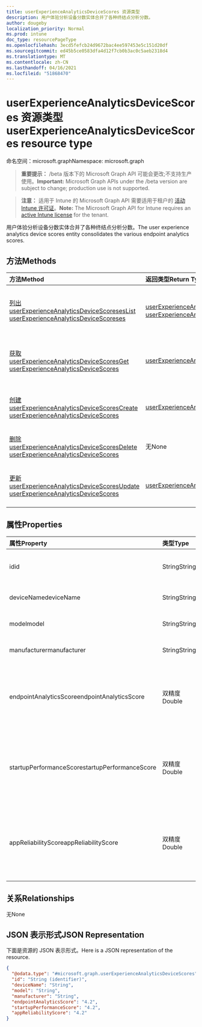 ```yaml
---
title: userExperienceAnalyticsDeviceScores 资源类型
description: 用户体验分析设备分数实体合并了各种终结点分析分数。
author: dougeby
localization_priority: Normal
ms.prod: intune
doc_type: resourcePageType
ms.openlocfilehash: 3ecd5fefcb24d9672bac4ee597453e5c151d20df
ms.sourcegitcommit: ed45b5ce0583dfa4d12f7cb0b3ac0c5aeb2318d4
ms.translationtype: MT
ms.contentlocale: zh-CN
ms.lasthandoff: 04/16/2021
ms.locfileid: "51868470"
---
```

# <a name="userexperienceanalyticsdevicescores-resource-type"></a><span data-ttu-id="ade3e-103">userExperienceAnalyticsDeviceScores 资源类型</span><span class="sxs-lookup"><span data-stu-id="ade3e-103">userExperienceAnalyticsDeviceScores resource type</span></span>

<span data-ttu-id="ade3e-104">命名空间：microsoft.graph</span><span class="sxs-lookup"><span data-stu-id="ade3e-104">Namespace: microsoft.graph</span></span>

> <span data-ttu-id="ade3e-105">**重要提示：** /beta 版本下的 Microsoft Graph API 可能会更改;不支持生产使用。</span><span class="sxs-lookup"><span data-stu-id="ade3e-105">**Important:** Microsoft Graph APIs under the /beta version are subject to change; production use is not supported.</span></span>

> <span data-ttu-id="ade3e-106">**注意：** 适用于 Intune 的 Microsoft Graph API 需要适用于租户的 [活动 Intune 许可证](https://go.microsoft.com/fwlink/?linkid=839381)。</span><span class="sxs-lookup"><span data-stu-id="ade3e-106">**Note:** The Microsoft Graph API for Intune requires an [active Intune license](https://go.microsoft.com/fwlink/?linkid=839381) for the tenant.</span></span>

<span data-ttu-id="ade3e-107">用户体验分析设备分数实体合并了各种终结点分析分数。</span><span class="sxs-lookup"><span data-stu-id="ade3e-107">The user experience analytics device scores entity consolidates the various endpoint analytics scores.</span></span>

## <a name="methods"></a><span data-ttu-id="ade3e-108">方法</span><span class="sxs-lookup"><span data-stu-id="ade3e-108">Methods</span></span>
|<span data-ttu-id="ade3e-109">方法</span><span class="sxs-lookup"><span data-stu-id="ade3e-109">Method</span></span>|<span data-ttu-id="ade3e-110">返回类型</span><span class="sxs-lookup"><span data-stu-id="ade3e-110">Return Type</span></span>|<span data-ttu-id="ade3e-111">说明</span><span class="sxs-lookup"><span data-stu-id="ade3e-111">Description</span></span>|
|:---|:---|:---|
|[<span data-ttu-id="ade3e-112">列出 userExperienceAnalyticsDeviceScoreses</span><span class="sxs-lookup"><span data-stu-id="ade3e-112">List userExperienceAnalyticsDeviceScoreses</span></span>](../api/intune-devices-userexperienceanalyticsdevicescores-list.md)|<span data-ttu-id="ade3e-113">[userExperienceAnalyticsDeviceScores](../resources/intune-devices-userexperienceanalyticsdevicescores.md) 集合</span><span class="sxs-lookup"><span data-stu-id="ade3e-113">[userExperienceAnalyticsDeviceScores](../resources/intune-devices-userexperienceanalyticsdevicescores.md) collection</span></span>|<span data-ttu-id="ade3e-114">列出 [userExperienceAnalyticsDeviceScores 对象的属性和](../resources/intune-devices-userexperienceanalyticsdevicescores.md) 关系。</span><span class="sxs-lookup"><span data-stu-id="ade3e-114">List properties and relationships of the [userExperienceAnalyticsDeviceScores](../resources/intune-devices-userexperienceanalyticsdevicescores.md) objects.</span></span>|
|[<span data-ttu-id="ade3e-115">获取 userExperienceAnalyticsDeviceScores</span><span class="sxs-lookup"><span data-stu-id="ade3e-115">Get userExperienceAnalyticsDeviceScores</span></span>](../api/intune-devices-userexperienceanalyticsdevicescores-get.md)|[<span data-ttu-id="ade3e-116">userExperienceAnalyticsDeviceScores</span><span class="sxs-lookup"><span data-stu-id="ade3e-116">userExperienceAnalyticsDeviceScores</span></span>](../resources/intune-devices-userexperienceanalyticsdevicescores.md)|<span data-ttu-id="ade3e-117">读取 [userExperienceAnalyticsDeviceScores 对象的属性和](../resources/intune-devices-userexperienceanalyticsdevicescores.md) 关系。</span><span class="sxs-lookup"><span data-stu-id="ade3e-117">Read properties and relationships of the [userExperienceAnalyticsDeviceScores](../resources/intune-devices-userexperienceanalyticsdevicescores.md) object.</span></span>|
|[<span data-ttu-id="ade3e-118">创建 userExperienceAnalyticsDeviceScores</span><span class="sxs-lookup"><span data-stu-id="ade3e-118">Create userExperienceAnalyticsDeviceScores</span></span>](../api/intune-devices-userexperienceanalyticsdevicescores-create.md)|[<span data-ttu-id="ade3e-119">userExperienceAnalyticsDeviceScores</span><span class="sxs-lookup"><span data-stu-id="ade3e-119">userExperienceAnalyticsDeviceScores</span></span>](../resources/intune-devices-userexperienceanalyticsdevicescores.md)|<span data-ttu-id="ade3e-120">创建新的 [userExperienceAnalyticsDeviceScores](../resources/intune-devices-userexperienceanalyticsdevicescores.md) 对象。</span><span class="sxs-lookup"><span data-stu-id="ade3e-120">Create a new [userExperienceAnalyticsDeviceScores](../resources/intune-devices-userexperienceanalyticsdevicescores.md) object.</span></span>|
|[<span data-ttu-id="ade3e-121">删除 userExperienceAnalyticsDeviceScores</span><span class="sxs-lookup"><span data-stu-id="ade3e-121">Delete userExperienceAnalyticsDeviceScores</span></span>](../api/intune-devices-userexperienceanalyticsdevicescores-delete.md)|<span data-ttu-id="ade3e-122">无</span><span class="sxs-lookup"><span data-stu-id="ade3e-122">None</span></span>|<span data-ttu-id="ade3e-123">删除 [userExperienceAnalyticsDeviceScores](../resources/intune-devices-userexperienceanalyticsdevicescores.md)。</span><span class="sxs-lookup"><span data-stu-id="ade3e-123">Deletes a [userExperienceAnalyticsDeviceScores](../resources/intune-devices-userexperienceanalyticsdevicescores.md).</span></span>|
|[<span data-ttu-id="ade3e-124">更新 userExperienceAnalyticsDeviceScores</span><span class="sxs-lookup"><span data-stu-id="ade3e-124">Update userExperienceAnalyticsDeviceScores</span></span>](../api/intune-devices-userexperienceanalyticsdevicescores-update.md)|[<span data-ttu-id="ade3e-125">userExperienceAnalyticsDeviceScores</span><span class="sxs-lookup"><span data-stu-id="ade3e-125">userExperienceAnalyticsDeviceScores</span></span>](../resources/intune-devices-userexperienceanalyticsdevicescores.md)|<span data-ttu-id="ade3e-126">更新 [userExperienceAnalyticsDeviceScores 对象](../resources/intune-devices-userexperienceanalyticsdevicescores.md) 的属性。</span><span class="sxs-lookup"><span data-stu-id="ade3e-126">Update the properties of a [userExperienceAnalyticsDeviceScores](../resources/intune-devices-userexperienceanalyticsdevicescores.md) object.</span></span>|

## <a name="properties"></a><span data-ttu-id="ade3e-127">属性</span><span class="sxs-lookup"><span data-stu-id="ade3e-127">Properties</span></span>
|<span data-ttu-id="ade3e-128">属性</span><span class="sxs-lookup"><span data-stu-id="ade3e-128">Property</span></span>|<span data-ttu-id="ade3e-129">类型</span><span class="sxs-lookup"><span data-stu-id="ade3e-129">Type</span></span>|<span data-ttu-id="ade3e-130">说明</span><span class="sxs-lookup"><span data-stu-id="ade3e-130">Description</span></span>|
|:---|:---|:---|
|<span data-ttu-id="ade3e-131">id</span><span class="sxs-lookup"><span data-stu-id="ade3e-131">id</span></span>|<span data-ttu-id="ade3e-132">String</span><span class="sxs-lookup"><span data-stu-id="ade3e-132">String</span></span>|<span data-ttu-id="ade3e-133">用户体验分析设备评分设备的唯一标识符。</span><span class="sxs-lookup"><span data-stu-id="ade3e-133">The unique identifier of the user experience analytics device scores device.</span></span>|
|<span data-ttu-id="ade3e-134">deviceName</span><span class="sxs-lookup"><span data-stu-id="ade3e-134">deviceName</span></span>|<span data-ttu-id="ade3e-135">String</span><span class="sxs-lookup"><span data-stu-id="ade3e-135">String</span></span>|<span data-ttu-id="ade3e-136">用户体验分析设备名称。</span><span class="sxs-lookup"><span data-stu-id="ade3e-136">The user experience analytics device name.</span></span>|
|<span data-ttu-id="ade3e-137">model</span><span class="sxs-lookup"><span data-stu-id="ade3e-137">model</span></span>|<span data-ttu-id="ade3e-138">String</span><span class="sxs-lookup"><span data-stu-id="ade3e-138">String</span></span>|<span data-ttu-id="ade3e-139">用户体验分析设备模型。</span><span class="sxs-lookup"><span data-stu-id="ade3e-139">The user experience analytics device model.</span></span>|
|<span data-ttu-id="ade3e-140">manufacturer</span><span class="sxs-lookup"><span data-stu-id="ade3e-140">manufacturer</span></span>|<span data-ttu-id="ade3e-141">String</span><span class="sxs-lookup"><span data-stu-id="ade3e-141">String</span></span>|<span data-ttu-id="ade3e-142">用户体验分析设备制造商。</span><span class="sxs-lookup"><span data-stu-id="ade3e-142">The user experience analytics device manufacturer.</span></span>|
|<span data-ttu-id="ade3e-143">endpointAnalyticsScore</span><span class="sxs-lookup"><span data-stu-id="ade3e-143">endpointAnalyticsScore</span></span>|<span data-ttu-id="ade3e-144">双精度</span><span class="sxs-lookup"><span data-stu-id="ade3e-144">Double</span></span>|<span data-ttu-id="ade3e-145">用户体验分析设备分数。</span><span class="sxs-lookup"><span data-stu-id="ade3e-145">The user experience analytics device score.</span></span> <span data-ttu-id="ade3e-146">有效值 -1.79769313486232E+308 到 1.79769313486232E+308</span><span class="sxs-lookup"><span data-stu-id="ade3e-146">Valid values -1.79769313486232E+308 to 1.79769313486232E+308</span></span>|
|<span data-ttu-id="ade3e-147">startupPerformanceScore</span><span class="sxs-lookup"><span data-stu-id="ade3e-147">startupPerformanceScore</span></span>|<span data-ttu-id="ade3e-148">双精度</span><span class="sxs-lookup"><span data-stu-id="ade3e-148">Double</span></span>|<span data-ttu-id="ade3e-149">用户体验分析设备启动性能分数。</span><span class="sxs-lookup"><span data-stu-id="ade3e-149">The user experience analytics device startup performance score.</span></span> <span data-ttu-id="ade3e-150">有效值 -1.79769313486232E+308 到 1.79769313486232E+308</span><span class="sxs-lookup"><span data-stu-id="ade3e-150">Valid values -1.79769313486232E+308 to 1.79769313486232E+308</span></span>|
|<span data-ttu-id="ade3e-151">appReliabilityScore</span><span class="sxs-lookup"><span data-stu-id="ade3e-151">appReliabilityScore</span></span>|<span data-ttu-id="ade3e-152">双精度</span><span class="sxs-lookup"><span data-stu-id="ade3e-152">Double</span></span>|<span data-ttu-id="ade3e-153">用户体验分析设备应用可靠性分数。</span><span class="sxs-lookup"><span data-stu-id="ade3e-153">The user experience analytics device app reliability score.</span></span> <span data-ttu-id="ade3e-154">有效值 -1.79769313486232E+308 到 1.79769313486232E+308</span><span class="sxs-lookup"><span data-stu-id="ade3e-154">Valid values -1.79769313486232E+308 to 1.79769313486232E+308</span></span>|

## <a name="relationships"></a><span data-ttu-id="ade3e-155">关系</span><span class="sxs-lookup"><span data-stu-id="ade3e-155">Relationships</span></span>
<span data-ttu-id="ade3e-156">无</span><span class="sxs-lookup"><span data-stu-id="ade3e-156">None</span></span>

## <a name="json-representation"></a><span data-ttu-id="ade3e-157">JSON 表示形式</span><span class="sxs-lookup"><span data-stu-id="ade3e-157">JSON Representation</span></span>
<span data-ttu-id="ade3e-158">下面是资源的 JSON 表示形式。</span><span class="sxs-lookup"><span data-stu-id="ade3e-158">Here is a JSON representation of the resource.</span></span>
<!-- {
  "blockType": "resource",
  "keyProperty": "id",
  "@odata.type": "microsoft.graph.userExperienceAnalyticsDeviceScores"
}
-->
``` json
{
  "@odata.type": "#microsoft.graph.userExperienceAnalyticsDeviceScores",
  "id": "String (identifier)",
  "deviceName": "String",
  "model": "String",
  "manufacturer": "String",
  "endpointAnalyticsScore": "4.2",
  "startupPerformanceScore": "4.2",
  "appReliabilityScore": "4.2"
}
```




